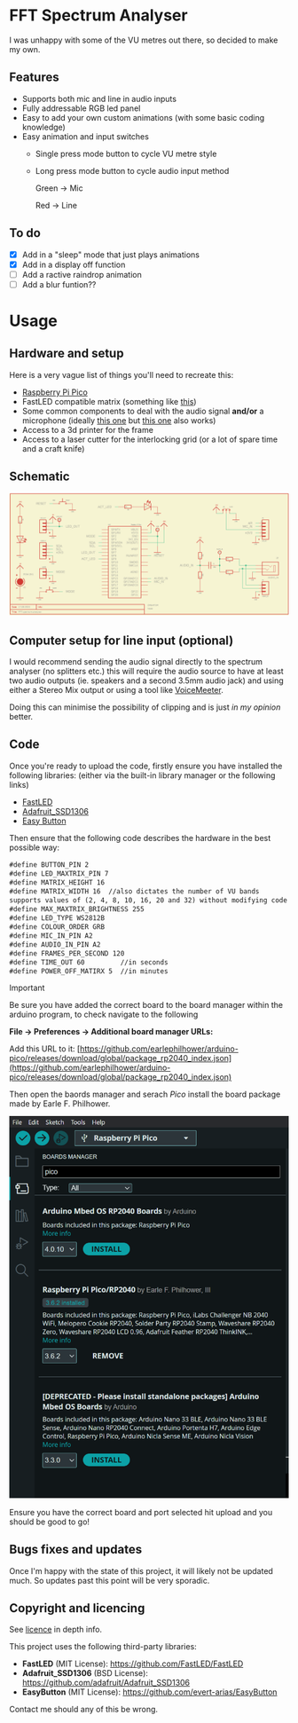 # FFT Spectrum Analyser
I was unhappy with some of the VU metres out there, so decided to make my own.

## Features
- Supports both mic and line in audio inputs
- Fully addressable RGB led panel
- Easy to add your own custom animations (with some basic coding knowledge)
- Easy animation and input switches
  - Single press mode button to cycle VU metre style
  - Long press mode button to cycle audio input method
    
    Green -> Mic
    
    Red -> Line

## To do
- [x] Add in a "sleep" mode that just plays animations
- [x] Add in a display off function
- [ ] Add a ractive raindrop animation
- [ ] Add a blur funtion?? 

# Usage
## Hardware and setup
Here is a very vague list of things you'll need to recreate this:
- [Raspberry Pi Pico](https://www.raspberrypi.com/products/raspberry-pi-pico/)
- FastLED compatible matrix (something like [this](https://www.adafruit.com/product/2547))
- Some common components to deal with the audio signal **and/or** a microphone (ideally [this one](https://www.adafruit.com/product/1713) but [this one](https://www.adafruit.com/product/1063) also works)
- Access to a 3d printer for the frame
- Access to a laser cutter for the interlocking grid (or a lot of spare time and a craft knife)

## Schematic
![schematic for pcb](/assets/pcb/FFT-spectrum-analyser_schematic.png)

## Computer setup for line input (optional)
I would recommend sending the audio signal directly to the spectrum analyser (no splitters etc.) this will require the audio source to have at least two audio outputs (ie. speakers and a second 3.5mm audio jack) and using either a Stereo Mix output or using a tool like [VoiceMeeter](https://vb-audio.com/Voicemeeter/).

Doing this can minimise the possibility of clipping and is just _in my opinion_ better.

## Code
Once you're ready to upload the code, firstly ensure you have installed the following libraries: (either via the built-in library manager or the following links)
- [FastLED](https://github.com/FastLED/FastLED)
- [Adafruit_SSD1306](https://github.com/adafruit/Adafruit_SSD1306)
- [Easy Button](https://github.com/evert-arias/EasyButton)

Then ensure that the following code describes the hardware in the best possible way:
```
#define BUTTON_PIN 2
#define LED_MAXTRIX_PIN 7
#define MATRIX_HEIGHT 16
#define MATRIX_WIDTH 16  //also dictates the number of VU bands supports values of (2, 4, 8, 10, 16, 20 and 32) without modifying code
#define MAX_MAXTRIX_BRIGHTNESS 255
#define LED_TYPE WS2812B
#define COLOUR_ORDER GRB
#define MIC_IN_PIN A2
#define AUDIO_IN_PIN A2
#define FRAMES_PER_SECOND 120
#define TIME_OUT 60         //in seconds
#define POWER_OFF_MATIRX 5  //in minutes
```

> [!IMPORTANT]
> Be sure you have added the correct board to the board manager within the arduino program, to check navigate to the following
>
> __File -> Preferences -> Additional board manager URLs:__
>
> Add this URL to it: [https://github.com/earlephilhower/arduino-pico/releases/download/global/package_rp2040_index.json](https://github.com/earlephilhower/arduino-pico/releases/download/global/package_rp2040_index.json)
>
> Then open the baords manager and serach _Pico_ install the board package made by Earle F. Philhower.
> 
> ![Board Manager](/images/boards-manager.png)

Ensure you have the correct board and port selected hit upload and you should be good to go!

## Bugs fixes and updates
Once I'm happy with the state of this project, it will likely not be updated much. So updates past this point will be very sporadic.

## Copyright and licencing

See [licence](license.txt) in depth info.

This project uses the following third-party libraries:
- **FastLED** (MIT License): https://github.com/FastLED/FastLED
- **Adafruit_SSD1306** (BSD License): https://github.com/adafruit/Adafruit_SSD1306
- **EasyButton** (MIT License): https://github.com/evert-arias/EasyButton

Contact me should any of this be wrong.

